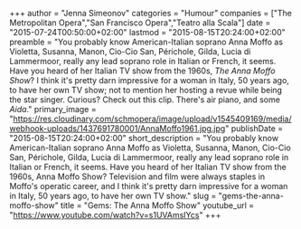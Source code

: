 +++
author = "Jenna Simeonov"
categories = "Humour"
companies = ["The Metropolitan Opera","San Francisco Opera","Teatro alla Scala"]
date = "2015-07-24T00:50:00+02:00"
lastmod = "2015-08-15T20:24:00+02:00"
preamble = "You probably know American-Italian soprano Anna Moffo as Violetta, Susanna, Manon, Cio-Cio San, Périchole, Gilda, Lucia di Lammermoor, really any lead soprano role in Italian or French, it seems. Have you heard of her Italian TV show from the 1960s, *The Anna Moffo Show*? I think it's pretty darn impressive for a woman in Italy, 50 years ago, to have her own TV show; not to mention her hosting a revue while being the star singer. Curious? Check out this clip. There's air piano, and some *Aida*."
primary_image = "https://res.cloudinary.com/schmopera/image/upload/v1545409169/media/webhook-uploads/1437691780001/AnnaMoffo1961.jpg.jpg"
publishDate = "2015-08-15T20:24:00+02:00"
short_description = "You probably know American-Italian soprano Anna Moffo as Violetta, Susanna, Manon, Cio-Cio San, Périchole, Gilda, Lucia di Lammermoor, really any lead soprano role in Italian or French, it seems. Have you heard of her Italian TV show from the 1960s, Anna Moffo Show? Television and film were always staples in Moffo&#039;s operatic career, and I think it&#039;s pretty darn impressive for a woman in Italy, 50 years ago, to have her own TV show."
slug = "gems-the-anna-moffo-show"
title = "Gems: The Anna Moffo Show"
youtube_url = "https://www.youtube.com/watch?v=s1UVAmsIYcs"
+++


